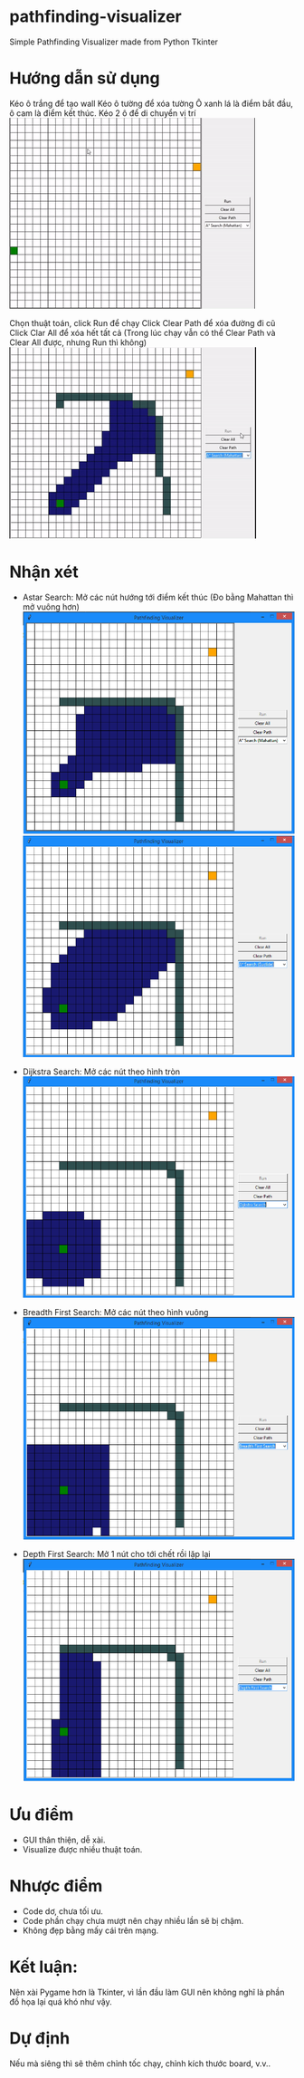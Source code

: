 # pathfinding-visualizer
Simple Pathfinding Visualizer made from Python Tkinter

# Hướng dẫn sử dụng
Kéo ô trắng để tạo wall
Kéo ô tường để xóa tường
Ô xanh lá là điểm bắt đầu, ô cam là điểm kết thúc. Kéo 2 ô để di chuyển vị trí
![](image/drag.gif)


Chọn thuật toán, click Run để chạy
Click Clear Path để xóa đường đi cũ
Click Clar All để xóa hết tất cả
(Trong lúc chạy vẫn có thể Clear Path và Clear All được, nhưng Run thì không)
![](image/run.gif)

# Nhận xét
- Astar Search: Mở các nút hướng tới điểm kết thúc (Đo bằng Mahattan thì mở vuông hơn)
![alt text](image/Mahattan.png)	
![alt text](image/Euclide.png)


- Dijkstra Search: Mở các nút theo hình tròn
![alt text](image/Dijkstra.png)


- Breadth First Search: Mở các nút theo hình vuông
![alt text](image/BFS.png)


- Depth First Search: Mở 1 nút cho tới chết rồi lặp lại
![alt text](image/DFS.png)

# Ưu điểm
- GUI thân thiện, dễ xài.
- Visualize được nhiều thuật toán.

# Nhược điểm
- Code dơ, chưa tối ưu.
- Code phần chạy chưa mượt nên chạy nhiều lần sẽ bị chậm.
- Không đẹp bằng mấy cái trên mạng.

# Kết luận:
Nên xài Pygame hơn là Tkinter, vì lần đầu làm GUI nên không nghĩ là phần đồ họa lại quá khó như vậy.

# Dự định
Nếu mà siêng thì sẽ thêm chỉnh tốc chạy, chỉnh kích thước board, v.v..

